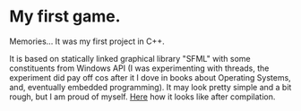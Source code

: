 # My first game.
<p> Memories... It was my first project in C++.</p>
<p> It is based on statically linked graphical library "SFML" with some constituents from Windows API (I was experimenting with threads, the experiment did pay off cos after it I dove in books about Operating Systems, and, eventually embedded programming). It may look pretty simple and a bit rough, but I am proud of myself. <a href="https://youtu.be/l1SuiAgBt_Y" target="_blank">Here</a> how it looks like after compilation. </p>
